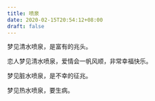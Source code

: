 ```yaml
---
title: 喷泉
date: 2020-02-15T20:54:12+08:00
draft: false
---
```


梦见清水喷泉，是富有的兆头。


恋人梦见清水喷泉，爱情会一帆风顺，非常幸福快乐。


梦见脏水喷泉，是不幸的征兆。


梦见热水喷泉，要生病。
